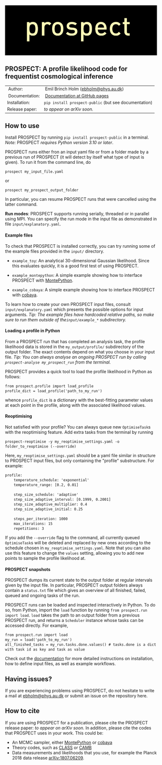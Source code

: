 ![prospect logo](/doc/logo.png "")

## PROSPECT: A profile likelihood code for frequentist cosmological inference
| | |
| ----- | ----- |
| Author: | Emil Brinch Holm (ebholm@phys.au.dk) |
| Documentation: | [Documentation at GitHub pages](https://aarhuscosmology.github.io/prospect/index.html) |
| Installation: | `pip install prospect-public` (but see documentation) |
| Release paper: | *to appear on arXiv soon.* |

## How to use

Install PROSPECT by running `pip install prospect-public` in a terminal. *Note:* PROSPECT *requires Python version 3.10 or later*. 

PROSPECT runs either fron an input yaml file or from a folder made by a previous run of PROSPECT (it will detect by itself what type of input is given). To run it from the command line, do 
```
prospect my_input_file.yaml
``` 
or 
```
prospect my_prospect_output_folder
```
In particular, you can resume PROSPECT runs that were cancelled using the latter command. 

**Run modes**: PROSPECT supports running serially, threaded or in parallel using MPI. You can specify the run mode in the input file as demonstrated in file `input/explanatory.yaml`.

#### Example files

To check that PROSPECT is installed correctly, you can try running some of the example files provided in the `input/` directory.

* `example_toy`: An analytical 30-dimensional Gaussian likelihood. Since this evaluates quickly, it is a good first test of using PROSPECT.

* `example_montepython`: A simple example showing how to interface PROSPECT with [MontePython](https://github.com/brinckmann/montepython_public). 

* `example_cobaya`: A simple example showing how to interface PROSPECT with [cobaya](https://github.com/CobayaSampler/cobaya). 

 To learn how to create your own PROSPECT input files, consult `input/explanatory.yaml` which presents the possible options for input arguments. *Tip: The example files have hardcoded relative paths, so make sure to run them outside of the`input/example_*` subdirectory.*

#### Loading a profile in Python

From a PROSPECT run that has completed an analysis task, the profile likelihood data is stored in the `my_output/profile/` subdirectory of the output folder. The exact contents depend on what you choose in your input file. *Tip: You can always analyse an ongoing PROSPECT run by calling `prospect-analyse my_prospect_run` from the terminal.*

PROSPECT provides a quick tool to load the profile likelihood in Python as follows:
```
from prospect.profile import load_profile
profile_dict = load_profile('path_to_my_run')
```
whence `profile_dict` is a dictionary with the best-fitting parameter values at each point in the profile, along with the associated likelihood values. 

#### Reoptimising

Not satisfied with your profile? You can always queue new `OptimiseTask`s with the reoptimising feature. Add extra tasks from the terminal by running
```
prospect-reoptimise -y my_reoptimise_settings.yaml -o folder_to_reoptimise (--override)
```
Here, `my_reoptimise_settings.yaml` should be a yaml file similar in structure to PROSPECT input files, but only containing the "profile" substructure. For example:
```
profile:
    temperature_schedule: 'exponential'
    temperature_range: [0.2, 0.01]

    step_size_schedule: 'adaptive'
    step_size_adaptive_interval: [0.1999, 0.2001]
    step_size_adaptive_multiplier: 0.4
    step_size_adaptive_initial: 0.25

    steps_per_iteration: 1000
    max_iterations: 15
    repetitions: 3
```
If you add the `--override` flag to the command, all currently queued `OptimiseTask`s will be deleted and replaced by new ones according to the schedule chosen in `my_reoptimise_settings.yaml`. Note that you can also use this feature to change the `values` setting, allowing you to add new points to sample the profile likelihood at.

#### PROSPECT snapshots

PROSPECT dumps its current state to the output folder at regular intervals given by the input file. In particular, PROSPECT output folders always contain a `status.txt` file which gives an overview of all finished, failed, queued and ongoing tasks of the run. 

PROSPECT runs can be loaded and inspected interactively in Python. To do so, from Python, import the `load` function by running `from prospect.run import load`. `load` takes the path to an output folder from a previous PROSPECT run, and returns a `Scheduler` instance whose tasks can be accessed directly. For example,
```
from prospect.run import load 
my_run = load('path_to_my_run')
all_finished_tasks = my_run.tasks.done.values() # tasks.done is a dict with task id as key and task as value
```


Check out the [documentation](https://aarhuscosmology.github.io/prospect/index.html) for more detailed instructions on installation, how to define input files, as well as example workflows.

## Having issues?
If you are experiencing problems using PROSPECT, do not hesitate to write a mail at ebholm@phys.au.dk or submit an issue on the repository here.

## How to cite 
If you are using PROSPECT for a publication, please cite the PROSPECT release paper: *to appear on arXiv soon.* In addition, please cite the codes that PROSPECT uses in your work. This could be:
* An MCMC sampler, either [MontePython](https://github.com/brinckmann/montepython_public) or [cobaya](https://github.com/CobayaSampler/cobaya)
* Theory codes, such as [CLASS](https://github.com/lesgourg/class_public) or [CAMB](https://github.com/cmbant/CAMB)
* Data measurements and likelihoods that you use, for example the Planck 2018 data release [arXiv:1807.06209](https://arxiv.org/abs/1807.06209).
